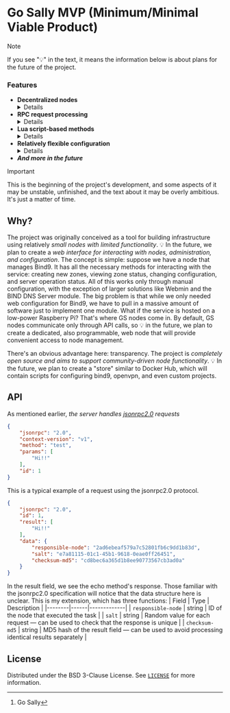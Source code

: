 # Go Sally MVP (Minimum/Minimal Viable Product)

> [!NOTE]
> If you see "💡" in the text, it means the information below is about plans for the future of the project.

### Features
- **Decentralized nodes**<details>this means that *multiple GS[^1] nodes can be located on a single machine*, provided no attempt is made to disrupt, sabotage, or bypass the built-in protection mechanism against running a node under the same identifier as one already running in the system. Identification plays a role in node communication. 💡 In the future, we plan to create tools for conveniently building distributed systems using node identification.</details>
- **RPC request processing**<details>the GS operates *using HTTP/https and the JSONRPC2.0 protocol.* Unlike gRPC, jsonrpc is extremely simple, allows for easy sending of requests from the browser, and does not require any additional code compilation.</details>
- **Lua script-based methods**<details>*The gopher-lua library is used, providing full support for Lua 5.1.* scripts implement libraries for interacting with sessions (receiving parameters and sending responses), hashing, logging, and more. This allows you to quickly write business logic on the fly without touching the lower layers of abstraction, which also eliminates unnecessary compilation and the risk of breaking the codebase.
  Example of the "echo" method:
  ```lua
  local session = require("internal.session")
  -- import the internal library for interacting with sessions

  session.response.send(session.request.params.get())
  -- send everything passed in the parameters in response.
  ```
  </details>
- **Relatively flexible configuration** <details>
you can configure the server port, address, name, node settings, and more. 💡 More settings are planned in the future.</details>
- ***And more in the future***

> [!IMPORTANT]
> This is the beginning of the project's development, and some aspects of it may be unstable, unfinished, and the text about it may be overly ambitious. It's just a matter of time.

## Why?
The project was originally conceived as a tool for building infrastructure using relatively *small nodes with limited functionality*. 💡 In the future, we plan to create a *web interface for interacting with nodes, administration, and configuration*. The concept is simple: suppose we have a node that manages Bind9. It has all the necessary methods for interacting with the service: creating new zones, viewing zone status, changing configuration, and server operation status. All of this works only through manual configuration, with the exception of larger solutions like Webmin and the BIND DNS Server module. The big problem is that while we only needed web configuration for Bind9, we have to pull in a massive amount of software just to implement one module. What if the service is hosted on a low-power Raspberry Pi? That's where GS nodes come in. By default, GS nodes communicate only through API calls, so 💡 in the future, we plan to create a dedicated, also programmable, web node that will provide convenient access to node management.

There's an obvious advantage here: transparency. The project is *completely open source and aims to support community-driven node functionality*. 💡 In the future, we plan to create a "store" similar to Docker Hub, which will contain scripts for configuring bind9, openvpn, and even custom projects.

## API
As mentioned earlier, *the server handles [jsonrpc2.0](https://www.jsonrpc.org/specification) requests*
```json
{
    "jsonrpc": "2.0",
    "context-version": "v1",
    "method": "test",
    "params": [
        "Hi!!"
    ],
    "id": 1
}
```
This is a typical example of a request using the jsonrpc2.0 protocol.
```json
{
    "jsonrpc": "2.0",
    "id": 1,
    "result": [
        "Hi!!"
    ],
    "data": {
        "responsible-node": "2ad6ebeaf579a7c52801fb6c9dd1b83d",
        "salt": "e7a81115-01c1-45b1-9618-0eae0ff26451",
        "checksum-md5": "cd8bec6a365d1b8ee90773567cb3ad0a"
    }
}
```
In the result field, we see the echo method's response. Those familiar with the jsonrpc2.0 specification will notice that the data structure here is unclear. This is my extension, which has three functions:
| Field | Type | Description |
|--------|------|-------------|
| `responsible-node` | string | ID of the node that executed the task |
| `salt` | string | Random value for each request — can be used to check that the response is unique |
| `checksum-md5` | string | MD5 hash of the result field — can be used to avoid processing identical results separately |

## License
Distributed under the BSD 3-Clause License. See [`LICENSE`](./LICENSE) for more information.

[^1]: Go Sally
